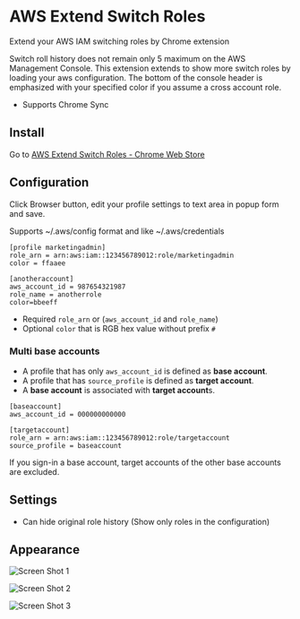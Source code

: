 # AWS Extend Switch Roles

Extend your AWS IAM switching roles by Chrome extension

Switch roll history does not remain only 5 maximum on the AWS Management Console.
This extension extends to show more switch roles by loading your aws configuration.
The bottom of the console header is emphasized with your specified color if you assume a cross account role.

- Supports Chrome Sync

## Install

Go to [AWS Extend Switch Roles - Chrome Web Store](https://chrome.google.com/webstore/detail/aws-extend-switch-roles/jpmkfafbacpgapdghgdpembnojdlgkdl?utm_source=github)

## Configuration

Click Browser button, edit your profile settings to text area in popup form and save.

Supports ~/.aws/config format and like ~/.aws/credentials

```
[profile marketingadmin]
role_arn = arn:aws:iam::123456789012:role/marketingadmin
color = ffaaee

[anotheraccount]
aws_account_id = 987654321987
role_name = anotherrole
color=bbeeff
```

- Required `role_arn` or (`aws_account_id` and `role_name`)
- Optional `color` that is RGB hex value without prefix `#`

### Multi base accounts
- A profile that has only `aws_account_id` is defined as **base account**.
- A profile that has `source_profile` is defined as **target account**.
- A **base account** is associated with **target account**s.

```
[baseaccount]
aws_account_id = 000000000000

[targetaccount]
role_arn = arn:aws:iam::123456789012:role/targetaccount
source_profile = baseaccount
```

If you sign-in a base account, target accounts of the other base accounts are excluded.

## Settings

- Can hide original role history (Show only roles in the configuration)

## Appearance

![Screen Shot 1](https://github.com/tilfin/aws-extend-switch-roles/blob/images/ScreenShot_1_960x600.png)

![Screen Shot 2](https://github.com/tilfin/aws-extend-switch-roles/blob/images/ScreenShot_2_960x600.png)

![Screen Shot 3](https://github.com/tilfin/aws-extend-switch-roles/blob/images/ScreenShot_3_960x600.png)
